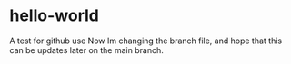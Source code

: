# hello-world
A test for github use
Now Im changing the branch file, and hope that this can be updates later on the main branch.
